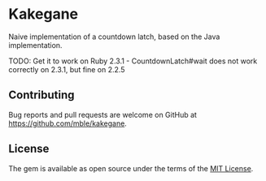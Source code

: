# Kakegane

Naive implementation of a countdown latch, based on the Java 
implementation.

TODO: Get it to work on Ruby 2.3.1 - CountdownLatch#wait does not work 
correctly on 2.3.1, but fine on 2.2.5

## Contributing

Bug reports and pull requests are welcome on GitHub at https://github.com/mble/kakegane.

## License

The gem is available as open source under the terms of the [MIT License](http://opensource.org/licenses/MIT).

